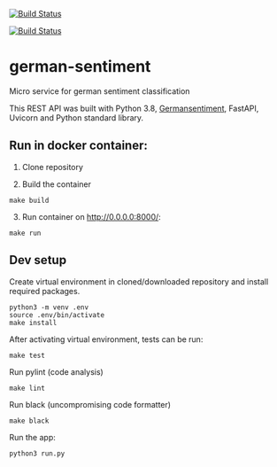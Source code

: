 [![Build Status](https://github.com/yakushechkin/german-sentiment/actions/workflows/main.yml/badge.svg)](https://github.com/yakushechkin/german-sentiment/actions/workflows/main.yml)

[![Build Status](https://github.com/yakushechkin/german-sentiment/actions/workflows/docker-image.yml/badge.svg)](https://github.com/yakushechkin/german-sentiment/actions/workflows/docker-image.yml)


# german-sentiment
Micro service for german sentiment classification


This REST API was built with Python 3.8, [Germansentiment](https://huggingface.co/oliverguhr/german-sentiment-bert), FastAPI, Uvicorn and Python standard library.


## Run in docker container:

1. Clone repository

2. Build the container
```
make build
```

3. Run container on http://0.0.0.0:8000/: 
```
make run
```

## Dev setup

Create virtual environment in cloned/downloaded repository and install required packages.

```
python3 -m venv .env
source .env/bin/activate
make install
```

After activating virtual environment, tests can be run:
```
make test
```

Run pylint (code analysis)
```
make lint
```

Run black (uncompromising code formatter)
```
make black
```

Run the app:
```
python3 run.py
```


